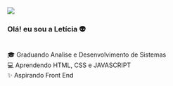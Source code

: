
 <img altura="180em" src="https://radio.x-team.com/_next/static/media/matrix.e752cfaf.gif"/>

<h3>Olá! eu sou a Letícia 👽</h3>

<br>
🎓 Graduando Analise e Desenvolvimento de Sistemas<br>
💻 Aprendendo HTML, CSS e JAVASCRIPT <br>
✨ Aspirando Front End <br>
<br>



<div align="center">
 <a href="https://github.com/leticiarodriguesm", >
 </div>
 

